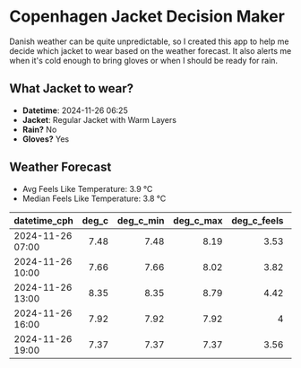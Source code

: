
# Copenhagen Jacket Decision Maker

Danish weather can be quite unpredictable, so I created this app to help me decide which jacket to wear based on the weather forecast. 
It also alerts me when it's cold enough to bring gloves or when I should be ready for rain.

## What Jacket to wear?

- **Datetime**: 2024-11-26 06:25
- **Jacket**: Regular Jacket with Warm Layers
- **Rain?** No
- **Gloves?** Yes

## Weather Forecast
- Avg Feels Like Temperature: 3.9 °C
- Median Feels Like Temperature: 3.8 °C

| datetime_cph     |   deg_c |   deg_c_min |   deg_c_max |   deg_c_feels | weather   | wind   | rain   |
|:-----------------|--------:|------------:|------------:|--------------:|:----------|:-------|:-------|
| 2024-11-26 07:00 |    7.48 |        7.48 |        8.19 |          3.53 | Clouds    | High   | None   |
| 2024-11-26 10:00 |    7.66 |        7.66 |        8.02 |          3.82 | Clouds    | High   | None   |
| 2024-11-26 13:00 |    8.35 |        8.35 |        8.79 |          4.42 | Clouds    | High   | None   |
| 2024-11-26 16:00 |    7.92 |        7.92 |        7.92 |          4    | Clouds    | High   | None   |
| 2024-11-26 19:00 |    7.37 |        7.37 |        7.37 |          3.56 | Clouds    | High   | None   |
        